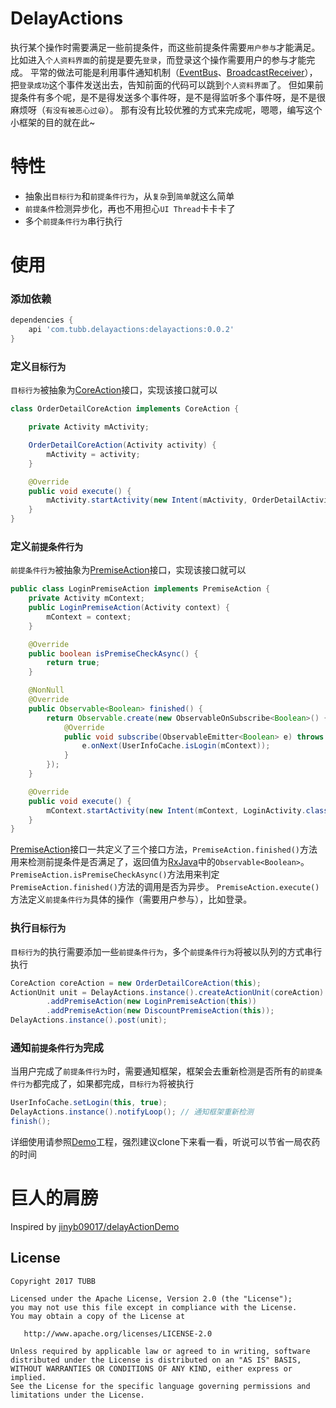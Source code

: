 DelayActions
=========
执行某个操作时需要满足一些前提条件，而这些前提条件需要`用户参与`才能满足。
比如进入`个人资料界面`的前提是要先`登录`，而登录这个操作需要用户的参与才能完成。
平常的做法可能是利用事件通知机制（[EventBus][2]、[BroadcastReceiver][3]），把`登录成功`这个事件发送出去，告知前面的代码可以跳到`个人资料界面`了。
但如果前提条件有多个呢，是不是得发送多个事件呀，是不是得监听多个事件呀，是不是很麻烦呀（`有没有被恶心过😆`）。
那有没有比较优雅的方式来完成呢，嗯嗯，编写这个小框架的目的就在此~

特性
======== 
 
 * 抽象出`目标行为`和`前提条件行为`，从`复杂`到`简单`就这么简单
 * `前提条件`检测异步化，再也不用担心`UI Thread`卡卡卡了
 * 多个`前提条件行为`串行执行


使用
=====

### 添加依赖
```groovy
dependencies {
    api 'com.tubb.delayactions:delayactions:0.0.2'
}
```

### 定义`目标行为`
`目标行为`被抽象为[CoreAction][4]接口，实现该接口就可以
```java
class OrderDetailCoreAction implements CoreAction {

    private Activity mActivity;

    OrderDetailCoreAction(Activity activity) {
        mActivity = activity;
    }

    @Override
    public void execute() {
        mActivity.startActivity(new Intent(mActivity, OrderDetailActivity.class));
    }
}
```

### 定义`前提条件行为`
`前提条件行为`被抽象为[PremiseAction][5]接口，实现该接口就可以
```java
public class LoginPremiseAction implements PremiseAction {
    private Activity mContext;
    public LoginPremiseAction(Activity context) {
        mContext = context;
    }

    @Override
    public boolean isPremiseCheckAsync() {
        return true;
    }

    @NonNull
    @Override
    public Observable<Boolean> finished() {
        return Observable.create(new ObservableOnSubscribe<Boolean>() {
            @Override
            public void subscribe(ObservableEmitter<Boolean> e) throws Exception {
                e.onNext(UserInfoCache.isLogin(mContext));
            }
        });
    }

    @Override
    public void execute() {
        mContext.startActivity(new Intent(mContext, LoginActivity.class));
    }
}
```
[PremiseAction][5]接口一共定义了三个接口方法，`PremiseAction.finished()`方法用来检测前提条件是否满足了，返回值为[RxJava][6]中的`Observable<Boolean>`。
`PremiseAction.isPremiseCheckAsync()`方法用来判定`PremiseAction.finished()`方法的调用是否为异步。
`PremiseAction.execute()`方法定义`前提条件行为`具体的操作（需要用户参与），比如登录。

### 执行`目标行为`
`目标行为`的执行需要添加一些`前提条件行为`，多个`前提条件行为`将被以队列的方式串行执行
```java
CoreAction coreAction = new OrderDetailCoreAction(this);
ActionUnit unit = DelayActions.instance().createActionUnit(coreAction)
        .addPremiseAction(new LoginPremiseAction(this))
        .addPremiseAction(new DiscountPremiseAction(this));
DelayActions.instance().post(unit);
```

### 通知`前提条件行为`完成
当用户完成了`前提条件行为`时，需要通知框架，框架会去重新检测是否所有的`前提条件行为`都完成了，如果都完成，`目标行为`将被执行
```java
UserInfoCache.setLogin(this, true);
DelayActions.instance().notifyLoop(); // 通知框架重新检测
finish();
```

详细使用请参照[Demo][7]工程，强烈建议clone下来看一看，听说可以节省一局农药的时间

巨人的肩膀
=========

Inspired by [jinyb09017/delayActionDemo][1]

License
-------

    Copyright 2017 TUBB

    Licensed under the Apache License, Version 2.0 (the "License");
    you may not use this file except in compliance with the License.
    You may obtain a copy of the License at

       http://www.apache.org/licenses/LICENSE-2.0

    Unless required by applicable law or agreed to in writing, software
    distributed under the License is distributed on an "AS IS" BASIS,
    WITHOUT WARRANTIES OR CONDITIONS OF ANY KIND, either express or implied.
    See the License for the specific language governing permissions and
    limitations under the License.

[1]: https://github.com/jinyb09017/delayActionDemo
[2]: https://github.com/greenrobot/EventBus
[3]: http://grepcode.com/file/repository.grepcode.com/java/ext/com.google.android/android/5.1.1_r1/android/content/BroadcastReceiver.java#BroadcastReceiver
[4]: https://github.com/TUBB/DelayActions/blob/master/library/src/main/java/com/tubb/delayactions/CoreAction.java
[5]: https://github.com/TUBB/DelayActions/blob/master/library/src/main/java/com/tubb/delayactions/PremiseAction.java
[6]: https://github.com/ReactiveX/RxJava
[7]: https://github.com/TUBB/DelayActions/tree/master/app
